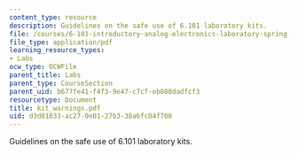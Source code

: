 ```yaml
---
content_type: resource
description: Guidelines on the safe use of 6.101 laboratory kits.
file: /courses/6-101-introductory-analog-electronics-laboratory-spring-2007/d3d01033ac270e0127b338a6fc84f708_kit_warnings.pdf
file_type: application/pdf
learning_resource_types:
- Labs
ocw_type: OCWFile
parent_title: Labs
parent_type: CourseSection
parent_uid: b677fe41-f4f3-9e47-c7cf-eb080dadfcf3
resourcetype: Document
title: kit_warnings.pdf
uid: d3d01033-ac27-0e01-27b3-38a6fc84f708
---
```

Guidelines on the safe use of 6.101 laboratory kits.

